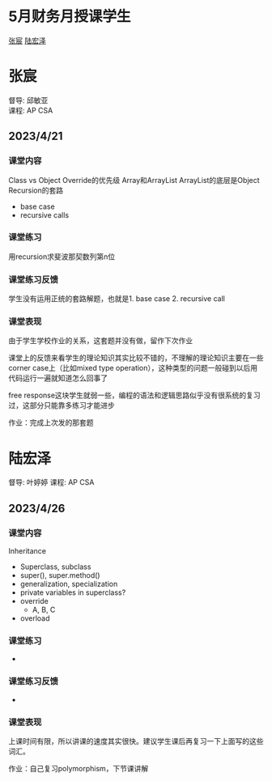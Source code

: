 # 5月财务月授课学生
[张宸](#张宸)
[陆宏泽](#陆宏泽)

# 张宸
督导: 邱敏亚\
课程: AP CSA

## 2023/4/21
### 课堂内容
Class vs Object
Override的优先级
Array和ArrayList
ArrayList的底层是Object
Recursion的套路
- base case
- recursive calls

### 课堂练习
用recursion求斐波那契数列第n位

### 课堂练习反馈
学生没有运用正统的套路解题，也就是1. base case 2. recursive call

### 课堂表现
由于学生学校作业的关系，这套题并没有做，留作下次作业

课堂上的反馈来看学生的理论知识其实比较不错的，不理解的理论知识主要在一些corner case上（比如mixed type operation），这种类型的问题一般碰到以后用代码运行一遍就知道怎么回事了

free response这块学生就弱一些，编程的语法和逻辑思路似乎没有很系统的复习过，这部分只能靠多练习才能进步

作业：完成上次发的那套题

# 陆宏泽
督导: 叶婷婷
课程: AP CSA

## 2023/4/26
### 课堂内容
Inheritance
- Superclass, subclass
- super(), super.method()
- generalization, specialization
- private variables in superclass?
- override
  - A, B, C
- overload

### 课堂练习
-

### 课堂练习反馈
-

### 课堂表现
上课时间有限，所以讲课的速度其实很快。建议学生课后再复习一下上面写的这些词汇。

作业：自己复习polymorphism，下节课讲解